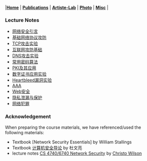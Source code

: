 |[<b>Home</b>](https://hxuhack.github.io/) | [<b>Publications</b>](publication/list) | [<b>Artiste-Lab</b>](lab/page) | [<b>Photo</b>](photo/page) | [<b>Misc</b>](misc/list) |

### Lecture Notes
- [网络安全引言](network_sec/L0-网络安全引言.pptx)
- [基础网络协议攻防](network_sec/L1-基础网络协议攻防.pptx)
- [TCP攻击实验](network_sec/L1Lab-TCP攻击实验.pptx)
- [互联网攻防基础](network_sec/L2-互联网攻防基础.pptx)
- [DNS攻击实验](network_sec/L2Lab-DNS攻击实验.pptx)
- [常用密码算法](network_sec/L3-常用密码算法.pdf)
- [PKI及其应用](network_sec/L4-PKI及其应用.pptx)
- [数字证书应用实验](network_sec/L4Lab1-数字证书应用.pptx)
- [Heartbleed漏洞实验](network_sec/L4Lab2-Heartbleed漏洞实验.pptx)
- [AAA](network_sec/L5-AAA.pptx)
- [Web安全](network_sec/L6-Web安全.pptx)
- [隐私泄漏与保护](network_sec/L7-隐私泄漏与保护.pptx)
- [网络犯罪](network_sec/L8-网络犯罪.pptx)


### Acknowledgement
When preparing the course materials, we have referenced/used the following materials:
- Textbook [Network Security Essentials] by William Stallings
- Textbook [计算机安全导论](https://www.handsonsecurity.net/chinese/) by 杜文亮
- lecture notes [CS 4740/6740 Network Security](https://cbw.sh/6740/index.html) by [Christo Wilson](https://cbw.sh/index.html)

